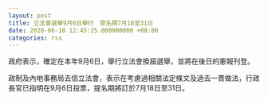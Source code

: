 ```yaml
---
layout: post
title: 立法會選舉9月6日舉行　提名期7月18至31日
date: 2020-06-10 12:45:25.000000000 +08:00
categories: rss
---
```


政府表示，確定在本年9月6日，舉行立法會換屆選舉，並將在後日的憲報刊登。

政制及內地事務局去信立法會，表示在考慮過相關法定條文及過去一貫做法，行政長官已指明在9月6日投票，提名期將訂於7月18日至31日。
